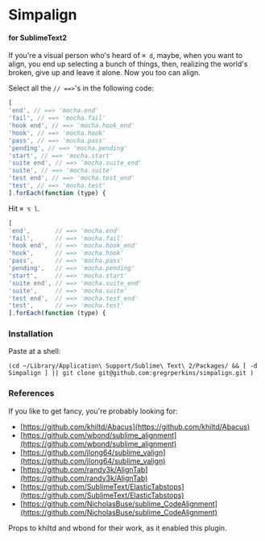 # Simpalign

#### for SublimeText2

If you're a visual person who's heard of `⌘ d`,
maybe, when you want to align,
you end up selecting a bunch of things,
then, realizing the world's broken, give up and leave it alone.
Now you too can align.

Select all the `// ==>`'s in the following code:

```javascript
[
'end', // ==> 'mocha.end'
'fail', // ==> 'mocha.fail'
'hook end', // ==> 'mocha.hook_end'
'hook', // ==> 'mocha.hook'
'pass', // ==> 'mocha.pass'
'pending', // ==> 'mocha.pending'
'start', // ==> 'mocha.start'
'suite end', // ==> 'mocha.suite_end'
'suite', // ==> 'mocha.suite'
'test end', // ==> 'mocha.test_end'
'test', // ==> 'mocha.test'
].forEach(function (type) {
```

Hit `⌘ ⌥ l`.

```javascript
[
'end',       // ==> 'mocha.end'
'fail',      // ==> 'mocha.fail'
'hook end',  // ==> 'mocha.hook_end'
'hook',      // ==> 'mocha.hook'
'pass',      // ==> 'mocha.pass'
'pending',   // ==> 'mocha.pending'
'start',     // ==> 'mocha.start'
'suite end', // ==> 'mocha.suite_end'
'suite',     // ==> 'mocha.suite'
'test end',  // ==> 'mocha.test_end'
'test',      // ==> 'mocha.test'
].forEach(function (type) {
```

### Installation

Paste at a shell:

```shell
(cd ~/Library/Application\ Support/Sublime\ Text\ 2/Packages/ && [ -d Simpalign ] || git clone git@github.com:gregrperkins/simpalign.git )
```

### References

If you like to get fancy, you're probably looking for:
* [https://github.com/khiltd/Abacus](https://github.com/khiltd/Abacus)
* [https://github.com/wbond/sublime_alignment](https://github.com/wbond/sublime_alignment)
* [https://github.com/jlong64/sublime_valign](https://github.com/jlong64/sublime_valign)
* [https://github.com/randy3k/AlignTab](https://github.com/randy3k/AlignTab)
* [https://github.com/SublimeText/ElasticTabstops](https://github.com/SublimeText/ElasticTabstops)
* [https://github.com/NicholasBuse/sublime_CodeAlignment](https://github.com/NicholasBuse/sublime_CodeAlignment)

Props to khiltd and wbond for their work, as it enabled this plugin.
